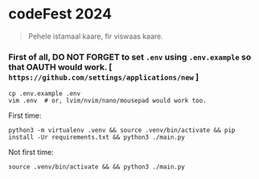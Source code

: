 # codeFest 2024

> Pehele istamaal kaare, fir viswaas kaare.

### First of all, DO NOT FORGET to set `.env` using `.env.example` so that OAUTH would work. [ ` https://github.com/settings/applications/new ` ]
```
cp .env.example .env
vim .env  # or, lvim/nvim/nano/mousepad would work too.
```

First time:

```
python3 -m virtualenv .venv && source .venv/bin/activate && pip install -Ur requirements.txt && python3 ./main.py
```

Not first time:

```
source .venv/bin/activate && && python3 ./main.py
```
